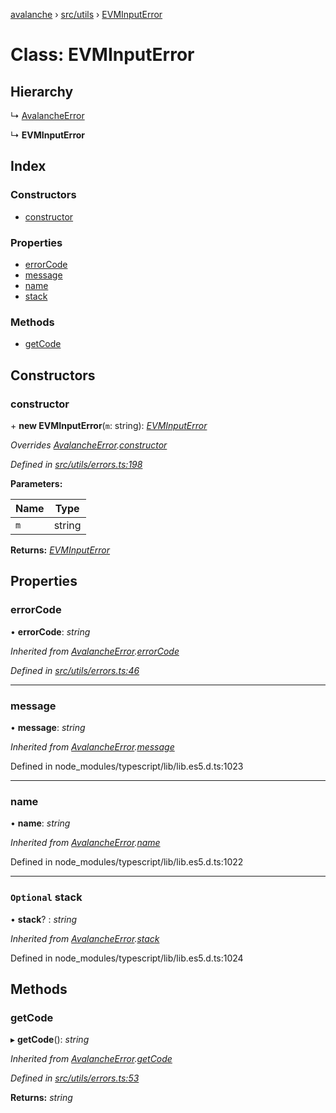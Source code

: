 [avalanche](../README.md) › [src/utils](../modules/src_utils.md) › [EVMInputError](src_utils.evminputerror.md)

# Class: EVMInputError

## Hierarchy

  ↳ [AvalancheError](src_utils.avalancheerror.md)

  ↳ **EVMInputError**

## Index

### Constructors

* [constructor](src_utils.evminputerror.md#constructor)

### Properties

* [errorCode](src_utils.evminputerror.md#errorcode)
* [message](src_utils.evminputerror.md#message)
* [name](src_utils.evminputerror.md#name)
* [stack](src_utils.evminputerror.md#optional-stack)

### Methods

* [getCode](src_utils.evminputerror.md#getcode)

## Constructors

###  constructor

\+ **new EVMInputError**(`m`: string): *[EVMInputError](src_utils.evminputerror.md)*

*Overrides [AvalancheError](src_utils.avalancheerror.md).[constructor](src_utils.avalancheerror.md#constructor)*

*Defined in [src/utils/errors.ts:198](https://github.com/ava-labs/avalanchejs/blob/62a14d4/src/utils/errors.ts#L198)*

**Parameters:**

Name | Type |
------ | ------ |
`m` | string |

**Returns:** *[EVMInputError](src_utils.evminputerror.md)*

## Properties

###  errorCode

• **errorCode**: *string*

*Inherited from [AvalancheError](src_utils.avalancheerror.md).[errorCode](src_utils.avalancheerror.md#errorcode)*

*Defined in [src/utils/errors.ts:46](https://github.com/ava-labs/avalanchejs/blob/62a14d4/src/utils/errors.ts#L46)*

___

###  message

• **message**: *string*

*Inherited from [AvalancheError](src_utils.avalancheerror.md).[message](src_utils.avalancheerror.md#message)*

Defined in node_modules/typescript/lib/lib.es5.d.ts:1023

___

###  name

• **name**: *string*

*Inherited from [AvalancheError](src_utils.avalancheerror.md).[name](src_utils.avalancheerror.md#name)*

Defined in node_modules/typescript/lib/lib.es5.d.ts:1022

___

### `Optional` stack

• **stack**? : *string*

*Inherited from [AvalancheError](src_utils.avalancheerror.md).[stack](src_utils.avalancheerror.md#optional-stack)*

Defined in node_modules/typescript/lib/lib.es5.d.ts:1024

## Methods

###  getCode

▸ **getCode**(): *string*

*Inherited from [AvalancheError](src_utils.avalancheerror.md).[getCode](src_utils.avalancheerror.md#getcode)*

*Defined in [src/utils/errors.ts:53](https://github.com/ava-labs/avalanchejs/blob/62a14d4/src/utils/errors.ts#L53)*

**Returns:** *string*
